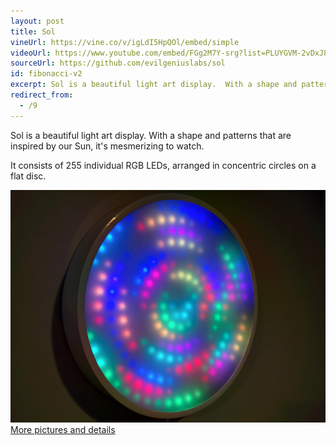 ```yaml
---
layout: post
title: Sol
vineUrl: https://vine.co/v/igLdI5HpQOl/embed/simple
videoUrl: https://www.youtube.com/embed/FGg2M7Y-srg?list=PLUYGVM-2vDxJ8f6_XWugD-9NlutbJKn4c
sourceUrl: https://github.com/evilgeniuslabs/sol
id: fibonacci-v2
excerpt: Sol is a beautiful light art display.  With a shape and patterns that are inspired by our Sun, it's mesmerizing to watch.  It exists at the intersection of art, nature, math, science, and geometry.
redirect_from:
  - /9
---
```


Sol is a beautiful light art display.  With a shape and patterns that are inspired by our Sun, it's mesmerizing to watch.

It consists of 255 individual RGB LEDs, arranged in concentric circles on a flat disc.

<div class="row">
  <div class="col-sm-6 col-md-4">
    <div class="thumbnail">
      <img src="/images/Sol.jpg" alt="Sol" />
      <div class="caption">
        <a href="https://goo.gl/photos/r1iTCG6SSmyAfgbs8">More pictures and details</a>
      </div>
    </div>
  </div>
</div>
